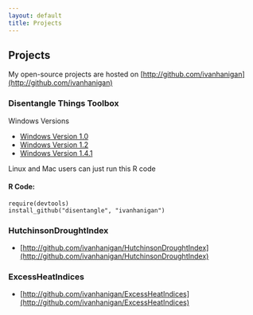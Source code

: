 ```yaml
---
layout: default
title: Projects
---
```


## Projects

My open-source projects are hosted on [http://github.com/ivanhanigan](http://github.com/ivanhanigan)

### Disentangle Things Toolbox

Windows Versions

- [Windows Version 1.0](http://ivanhanigan.github.io/disentangle/lib/disentangle_1.0.zip)
- [Windows Version 1.2](http://ivanhanigan.github.io/disentangle/lib/disentangle_1.2.zip)
- [Windows Version 1.4.1](http://ivanhanigan.github.io/disentangle/lib/disentangle_1.4.1.zip)

Linux and Mac users can just run this R code

#### R Code:
    require(devtools)
    install_github("disentangle", "ivanhanigan")

<p></p>

### HutchinsonDroughtIndex

- [http://github.com/ivanhanigan/HutchinsonDroughtIndex](http://github.com/ivanhanigan/HutchinsonDroughtIndex)

### ExcessHeatIndices

- [http://github.com/ivanhanigan/ExcessHeatIndices](http://github.com/ivanhanigan/ExcessHeatIndices)
